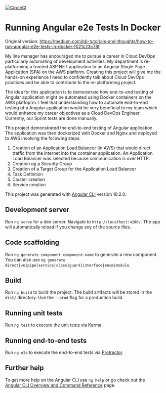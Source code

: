 [![CircleCI](https://circleci.com/gh/chrisiregbu/cloud-devops-capstone/tree/master.svg?style=svg)](https://circleci.com/gh/chrisiregbu/cloud-devops-capstone/tree/master)

# Running Angular e2e Tests In Docker

Original version: https://medium.com/bb-tutorials-and-thoughts/how-to-run-angular-e2e-tests-in-docker-f021c23c78f

My line manager has encouraged me to pursue a career in Cloud DevOps particularly automating of development activities. My department is re-platforming a fronted ASP.NET application to an Angular Single Page Application (SPA) on the AWS platform. Creating this project will give me the hands-on experience I need to confidently talk about Cloud DevOps practices and be able to contribute to the re-platforming project. 

The idea for this application is to demonstrate how end-to-end testing of Angular application might be automated using Docker containers on the AWS platfoprm. I feel that understanding how to automate end-to-end testing of a Angular application would be very beneficial to my team which would enhance my career objectives as a Cloud DevOps Engineer. Currently, our Sprint tests are done manually.

This project demonstrated the end-to-end testing of Angular application. The application was then dockerized with Docker and Nginx and deployed to AWS involving the following steps:

1. Creation of an Application Load Balancer (in AWS) that would direct traffic from the internet into the container application. An Application Load Balancer was selected because communication is over HTTP.
2. Creation og a Security Group
3. Creation of a Target Group for the Application Load Balancer
4. Task Definition
5. Cluster creation
6. Service creation

This project was generated with [Angular CLI](https://github.com/angular/angular-cli) version 10.2.0.

## Development server

Run `ng serve` for a dev server. Navigate to `http://localhost:4200/`. The app will automatically reload if you change any of the source files.

## Code scaffolding

Run `ng generate component component-name` to generate a new component. You can also use `ng generate directive|pipe|service|class|guard|interface|enum|module`.

## Build

Run `ng build` to build the project. The build artifacts will be stored in the `dist/` directory. Use the `--prod` flag for a production build.

## Running unit tests

Run `ng test` to execute the unit tests via [Karma](https://karma-runner.github.io).

## Running end-to-end tests

Run `ng e2e` to execute the end-to-end tests via [Protractor](http://www.protractortest.org/).

## Further help

To get more help on the Angular CLI use `ng help` or go check out the [Angular CLI Overview and Command Reference](https://angular.io/cli) page.
